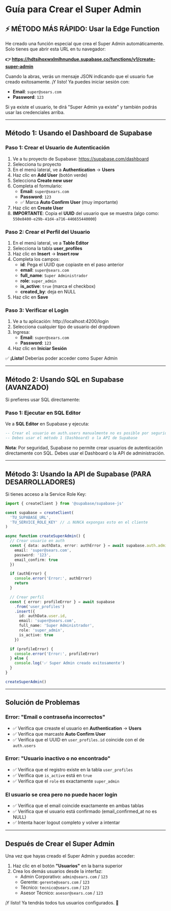 # Guía para Crear el Super Admin

## ⚡ MÉTODO MÁS RÁPIDO: Usar la Edge Function

He creado una función especial que crea el Super Admin automáticamente. Solo tienes que abrir esta URL en tu navegador:

**👉 https://hdtsihoxwxlmlhnundue.supabase.co/functions/v1/create-super-admin**

Cuando la abras, verás un mensaje JSON indicando que el usuario fue creado exitosamente. ¡Y listo! Ya puedes iniciar sesión con:

- **Email**: `super@sears.com`
- **Password**: `123`

Si ya existe el usuario, te dirá "Super Admin ya existe" y también podrás usar las credenciales arriba.

---

## Método 1: Usando el Dashboard de Supabase

### Paso 1: Crear el Usuario de Autenticación

1. Ve a tu proyecto de Supabase: https://supabase.com/dashboard
2. Selecciona tu proyecto
3. En el menú lateral, ve a **Authentication** → **Users**
4. Haz clic en **Add User** (botón verde)
5. Selecciona **Create new user**
6. Completa el formulario:
   - **Email**: `super@sears.com`
   - **Password**: `123`
   - ✅ Marca **Auto Confirm User** (muy importante)
7. Haz clic en **Create User**
8. **IMPORTANTE**: Copia el **UUID** del usuario que se muestra (algo como: `550e8400-e29b-41d4-a716-446655440000`)

### Paso 2: Crear el Perfil del Usuario

1. En el menú lateral, ve a **Table Editor**
2. Selecciona la tabla **user_profiles**
3. Haz clic en **Insert** → **Insert row**
4. Completa los campos:
   - **id**: Pega el UUID que copiaste en el paso anterior
   - **email**: `super@sears.com`
   - **full_name**: `Super Administrador`
   - **role**: `super_admin`
   - **is_active**: `true` (marca el checkbox)
   - **created_by**: deja en NULL
5. Haz clic en **Save**

### Paso 3: Verificar el Login

1. Ve a tu aplicación: http://localhost:4200/login
2. Selecciona cualquier tipo de usuario del dropdown
3. Ingresa:
   - **Email**: `super@sears.com`
   - **Password**: `123`
4. Haz clic en **Iniciar Sesión**

✅ **¡Listo!** Deberías poder acceder como Super Admin

---

## Método 2: Usando SQL en Supabase (AVANZADO)

Si prefieres usar SQL directamente:

### Paso 1: Ejecutar en SQL Editor

Ve a **SQL Editor** en Supabase y ejecuta:

```sql
-- Crear el usuario en auth.users manualmente no es posible por seguridad
-- Debes usar el método 1 (Dashboard) o la API de Supabase
```

**Nota**: Por seguridad, Supabase no permite crear usuarios de autenticación directamente con SQL. Debes usar el Dashboard o la API de administración.

---

## Método 3: Usando la API de Supabase (PARA DESARROLLADORES)

Si tienes acceso a la Service Role Key:

```typescript
import { createClient } from '@supabase/supabase-js'

const supabase = createClient(
  'TU_SUPABASE_URL',
  'TU_SERVICE_ROLE_KEY' // ⚠️ NUNCA expongas esto en el cliente
)

async function createSuperAdmin() {
  // Crear usuario en auth
  const { data: authData, error: authError } = await supabase.auth.admin.createUser({
    email: 'super@sears.com',
    password: '123',
    email_confirm: true
  })

  if (authError) {
    console.error('Error:', authError)
    return
  }

  // Crear perfil
  const { error: profileError } = await supabase
    .from('user_profiles')
    .insert({
      id: authData.user.id,
      email: 'super@sears.com',
      full_name: 'Super Administrador',
      role: 'super_admin',
      is_active: true
    })

  if (profileError) {
    console.error('Error:', profileError)
  } else {
    console.log('✅ Super Admin creado exitosamente')
  }
}

createSuperAdmin()
```

---

## Solución de Problemas

### Error: "Email o contraseña incorrectos"
- ✅ Verifica que creaste el usuario en **Authentication** → **Users**
- ✅ Verifica que marcaste **Auto Confirm User**
- ✅ Verifica que el UUID en `user_profiles.id` coincide con el de `auth.users`

### Error: "Usuario inactivo o no encontrado"
- ✅ Verifica que el registro existe en la tabla `user_profiles`
- ✅ Verifica que `is_active` está en `true`
- ✅ Verifica que el `role` es exactamente `super_admin`

### El usuario se crea pero no puede hacer login
- ✅ Verifica que el email coincide exactamente en ambas tablas
- ✅ Verifica que el usuario está confirmado (email_confirmed_at no es NULL)
- ✅ Intenta hacer logout completo y volver a intentar

---

## Después de Crear el Super Admin

Una vez que hayas creado el Super Admin y puedas acceder:

1. Haz clic en el botón **"Usuarios"** en la barra superior
2. Crea los demás usuarios desde la interfaz:
   - Admin Corporativo: `admin@sears.com` / `123`
   - Gerente: `gerente@sears.com` / `123`
   - Técnico: `tecnico@sears.com` / `123`
   - Asesor Técnico: `asesor@sears.com` / `123`

¡Y listo! Ya tendrás todos tus usuarios configurados. 🎉
